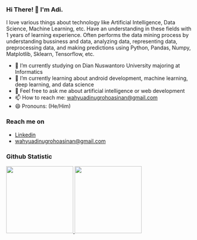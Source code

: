 ### Hi There! 👋 I'm Adi.

I love various things about technology like Artificial Intelligence, Data Science, Machine Learning, etc. Have an understanding in these fields with 1 years of learning experience. Often performs the data mining process by understanding bussiness and data, analyzing data, representing data, preprocessing data, and making predictions using Python, Pandas, Numpy, Matplotlib, Sklearn, Tensorflow, etc.

- 🔭 I’m currently studying on Dian Nuswantoro University majoring at Informatics
- 🌱 I’m currently learning about android development, machine learning, deep learning, and data science
- 💬 Feel free to ask me about artificial intelligence or web development
- 📫 How to reach me: wahyuadinugrohoasinan@gmail.com
- 😄 Pronouns: (He/Him)

### Reach me on
- [Linkedin](https://www.linkedin.com/in/wahyuadinugroho/)
- wahyuadinugrohoasinan@gmail.com

### Github Statistic
<p align="left">
<a href="https://github.com/wahyu-adi-n">
  <img height="180em" src="https://github-readme-stats-eight-theta.vercel.app/api?username=wahyu-adi-n&show_icons=true&theme=algolia&include_all_commits=true&count_private=true"/>
  <img height="180em" src="https://github-readme-stats-eight-theta.vercel.app/api/top-langs/?username=wahyu-adi-n&layout=compact&langs_count=8&theme=algolia"/>
</a>
</p>
<!--
**wahyu-adi-n/wahyu-adi-n** is a ✨ _special_ ✨ repository because its `README.md` (this file) appears on your GitHub profile.

Here are some ideas to get you started:

- 🔭 I’m currently working on ...
- 🌱 I’m currently learning ...
- 👯 I’m looking to collaborate on ...
- 🤔 I’m looking for help with ...
- 💬 Ask me about ...
- 📫 How to reach me: ...
- 😄 Pronouns: ...
- ⚡ Fun fact: ...
-->

